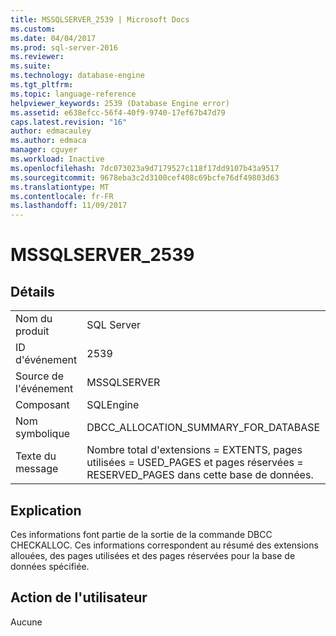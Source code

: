 ```yaml
---
title: MSSQLSERVER_2539 | Microsoft Docs
ms.custom: 
ms.date: 04/04/2017
ms.prod: sql-server-2016
ms.reviewer: 
ms.suite: 
ms.technology: database-engine
ms.tgt_pltfrm: 
ms.topic: language-reference
helpviewer_keywords: 2539 (Database Engine error)
ms.assetid: e638efcc-56f4-40f9-9740-17ef67b47d79
caps.latest.revision: "16"
author: edmacauley
ms.author: edmaca
manager: cguyer
ms.workload: Inactive
ms.openlocfilehash: 7dc073023a9d7179527c118f17dd9107b43a9517
ms.sourcegitcommit: 9678eba3c2d3100cef408c69bcfe76df49803d63
ms.translationtype: MT
ms.contentlocale: fr-FR
ms.lasthandoff: 11/09/2017
---
```

# <a name="mssqlserver2539"></a>MSSQLSERVER_2539
  
## <a name="details"></a>Détails  
  
|||  
|-|-|  
|Nom du produit|SQL Server|  
|ID d'événement|2539|  
|Source de l'événement|MSSQLSERVER|  
|Composant|SQLEngine|  
|Nom symbolique|DBCC_ALLOCATION_SUMMARY_FOR_DATABASE|  
|Texte du message|Nombre total d'extensions = EXTENTS, pages utilisées = USED_PAGES et pages réservées = RESERVED_PAGES dans cette base de données.|  
  
## <a name="explanation"></a>Explication  
Ces informations font partie de la sortie de la commande DBCC CHECKALLOC. Ces informations correspondent au résumé des extensions allouées, des pages utilisées et des pages réservées pour la base de données spécifiée.  
  
## <a name="user-action"></a>Action de l'utilisateur  
Aucune  
  
